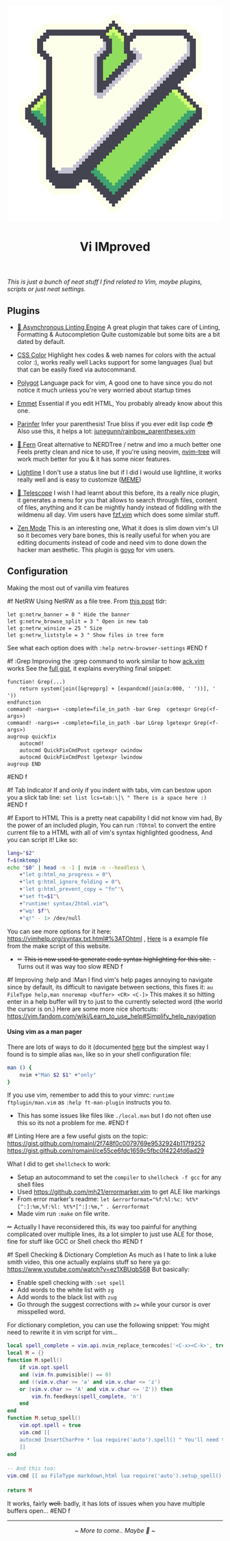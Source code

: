<header>
<img class="img-sml" alt="art by u/astrellon3" src="/assets/images/dump/fd1bdbbb-2de7-4d24-ab5a-e883d5f2f103.webp" />
<!-- TODO: recreate myself -->
<h1>Vi IMproved</h1>
</header>
<i>This is just a bunch of neat stuff I find related to Vim, maybe plugins, scripts or just neat settings.</i>

## Plugins
- <a href="https://github.com/dense-analysis/ale">🍻 Asynchronous Linting Engine</a>
A great plugin that takes care of Linting, Formatting & Autocompletion
Quite customizable but some bits are a bit dated by default.

- <a href="https://github.com/ap/vim-css-color">CSS Color</a>
Highlight hex codes & web names for colors with the actual color :), works really well
Lacks support for some languages (lua) but that can be easily fixed via autocommand.

- <a href="https://github.com/sheerun/vim-polyglot">Polygot</a>
Language pack for vim,
A good one to have since you do not notice it much unless you're very worried about startup times

- <a href="https://github.com/mattn/emmet-vim">Emmet</a>
Essential if you edit HTML, You probably already know about this one.	

- <a href="https://github.com/eraserhd/parinfer-rust">Parinfer</a>
Infer your parenthesis!
True bliss if you ever edit lisp code 😳
Also use this, it helps a lot: [junegunn/rainbow_parentheses.vim](https://github.com/junegunn/rainbow_parentheses.vim)

- <a href="https://github.com/lambdalisue/fern.vim">🌵 Fern</a>
Great alternative to NERDTree / netrw and imo a much better one
Feels pretty clean and nice to use,
If you're using neovim, [nvim-tree](kyazdani42/nvim-tree.lua) will work much better for you & it has some nicer features.

<!-- Replace with something better -->
- <a href="https://github.com/itchyny/lightline.vim">Lightline</a>
I don't use a status line but if I did I would use lightline, it works really well and is easy to customize ([MEME](https://i.imgflip.com/5pb8qw.jpg))

- <a href="https://github.com/nvim-telescope/telescope.nvim">🔭 Telescope</a>
I wish I had learnt about this before, its a really nice plugin, it generates a menu for you that allows to
search through files, content of files, anything and it can be mightly handy instead of fiddling with the wildmenu all day.
Vim users have [fzf.vim](junegunn/fzf.vim) which does some similar stuff.

- <a href="https://github.com/folke/zen-mode.nvim">Zen Mode</a>
This is an interesting one, What it does is slim down vim's UI so it becomes very bare bones, this is really useful
for when you are editing documents instead of code and need vim to done down the hacker man aesthetic.
This plugin is [goyo](https://github.com/junegunn/goyo.vim) for vim users.

## Configuration 
Making the most out of vanilla vim features

#f NetRW 
Using NetRW as a file tree.
From <a href="https://shapeshed.com/vim-netrw/">this post</a>
tldr:
```vim
let g:netrw_banner = 0 " Hide the banner
let g:netrw_browse_split = 3 " Open in new tab
let g:netrw_winsize = 25 " Size
let g:netrw_liststyle = 3 " Show files in tree form
```
See what each option does with `:help netrw-browser-settings`
#END f

#f :Grep
Improving the :grep command to work similar to how [ack.vim](https://github.com/mileszs/ack.vim) works
See the <a href="https://gist.github.com/romainl/56f0c28ef953ffc157f36cc495947ab3">full gist</a>, it explains everything
final snippet:
```vim
function! Grep(...)
	return system(join([&grepprg] + [expandcmd(join(a:000, ' '))], ' '))
endfunction
command! -nargs=+ -complete=file_in_path -bar Grep  cgetexpr Grep(<f-args>)
command! -nargs=+ -complete=file_in_path -bar LGrep lgetexpr Grep(<f-args>)
augroup quickfix
	autocmd!
	autocmd QuickFixCmdPost cgetexpr cwindow
	autocmd QuickFixCmdPost lgetexpr lwindow
augroup END
```

#END f

#f Tab Indicator 
If and only if you indent with tabs, vim can bestow upon you a slick tab line:
`set list lcs=tab:\│\ " There is a space here :)`
#END f

#f Export to HTML 
This is a pretty neat capability I did not know vim had,
By the power of an included plugin, You can run `:TOhtml` to convert the entire current file to a HTML with all of vim's
syntax highlighted goodness,
And you can script it! Like so:
```sh
lang="$2"
f=$(mktemp)
echo "$0" | head -n -1 | nvim -n --headless \
	+"let g:html_no_progress = 0"\
	+"let g:html_ignore_folding = 0"\
	+'let g:html_prevent_copy = "fn"'\
	+"set ft=$1"\
	+"runtime! syntax/2html.vim"\
	+"wq! $f"\
	+"q!" - 1> /dev/null
```
You can see more options for it here: https://vimhelp.org/syntax.txt.html#%3ATOhtml ,
[Here](/assets/make.html) is a example file from the make script of this website.
* ✏ ~~This is now used to generate code syntax highlighting for this site.~~ - Turns out it was way too slow
#END f

#f Improving :help and :Man 
I find vim's help pages annoying to navigate since by default, its difficult to navigate between sections, this fixes it:
`au FileType help,man nnoremap <buffer> <CR> <C-]>`
This makes it so hitting enter in a help buffer will try to just to the currently selected word 
(the world the cursor is on.)
Here are some more nice shortcuts: https://vim.fandom.com/wiki/Learn_to_use_help#Simplify_help_navigation

#### Using vim as a man pager 
There are lots of ways to do it (documented [here](https://vim.fandom.com/wiki/Using_vim_as_a_man-page_viewer_under_Unix) but 
the simplest way I found is to simple alias `man`, like so in your shell configuration file:
```sh
man () {
	nvim +"Man $2 $1" +"only"
}
```
If you use vim, remember to add this to your vimrc:
`runtime ftplugin/man.vim`
as `:help ft-man-plugin` instructs you to.

* This has some issues like files like `./local.man` but I do not often use this so its not a problem for me.
#END f

#f Linting 
Here are a few useful gists on the topic:
https://gist.github.com/romainl/2f748f0c0079769e9532924b117f9252<br> 
https://gist.github.com/romainl/ce55ce6fdc1659c5fbc0f4224fd6ad29
 
What I did to get `shellcheck` to work:
- Setup an autocommand to set the `compiler` to `shellcheck -f gcc` for any shell files
- Used https://github.com/mh21/errormarker.vim to get ALE like markings
- From error marker's readme: `let &errorformat="%f:%l:%c: %t%*[^:]:%m,%f:%l: %t%*[^:]:%m," . &errorformat`
- Made vim run `:make` on file write.

✏ Actually I have reconsidered this, its way too painful for anything complicated over multiple lines, its a lot
simpler to just use ALE for those, fine for stuff like GCC or Shell check tho
#END f

#f Spell Checking & Dictionary Completion
As much as I hate to link a luke smith video, this one actually explains stuff so here ya go: https://www.youtube.com/watch?v=ez1XBUqbS68
But basically:
- Enable spell checking with `:set spell`
- Add words to the white list with `zg`
- Add words to the black list with `zug`
- Go through the suggest corrections with `z=` while your cursor is over misspelled word.

For dictionary completion, you can use the following snippet:
You might need to rewrite it in vim script for vim...
```lua
local spell_complete = vim.api.nvim_replace_termcodes('<C-x><C-k>', true, true, true) 
local M = {}
function M.spell()
	if vim.opt.spell 
	and (vim.fn.pumvisible() == 0) 
	and ((vim.v.char >= 'a' and vim.v.char <= 'z') 
	or (vim.v.char >= 'A' and vim.v.char <= 'Z')) then
		vim.fn.feedkeys(spell_complete, 'n')
	end
end
function M.setup_spell()
	vim.opt.spell = true
	vim.cmd [[ 
	autocmd InsertCharPre * lua require('auto').spell() " You'll need to change this 
	]]
end

-- And this too:
vim.cmd [[ au FileType markdown,html lua require('auto').setup_spell() ]]

return M 
```
It works, fairly ~~well.~~ badly, it has lots of issues when you have multiple buffers open...
#END f

---

<center><i>~ More to come.. Maybe 🚧 ~</i></center>

